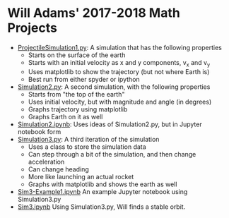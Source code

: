 # Will Adams' 2017-2018 Math Projects

* [ProjectileSimulation1.py](https://github.com/wjladams/montessori/tree/master/docs/math18/WillAdams/ProjectileSimulation1.py): A simulation that has the following properties
  * Starts on the surface of the earth
  * Starts with an initial velocity as x and y components,  v<sub>x</sub> and v<sub>y</sub>
  * Uses matplotlib to show the trajectory (but not where Earth is)
  * Best run from either spyder or ipython
* [Simulation2.py](https://github.com/wjladams/montessori/tree/master/docs/math18/WillAdams/Simulation2.py): A second simulation, with the following properties
  * Starts from "the top of the earth"
  * Uses initial velocity, but with magnitude and angle (in degrees)
  * Graphs trajectory using matplotlib
  * Graphs Earth on it as well
* [Simulation2.ipynb](https://github.com/wjladams/montessori/tree/master/docs/math18/WillAdams/Simulation2.ipynb): Uses ideas of Simulation2.py, but in Jupyter notebook form
* [Simulation3.py](https://github.com/wjladams/montessori/tree/master/docs/math18/WillAdams/Simulation3.py): A third iteration of the simulation
  * Uses a class to store the simulation data
  * Can step through a bit of the simulation, and then change acceleration
  * Can change heading
  * More like launching an actual rocket
  * Graphs with matplotlib and shows the earth as well
* [Sim3-Example1.ipynb](https://github.com/wjladams/montessori/tree/master/docs/math18/WillAdams/Sim3-Example1.ipynb) An example Jupyter notebook using Simulation3.py
* [Sim3.ipynb](https://github.com/wjladams/montessori/tree/master/docs/math18/WillAdams/Sim3.ipynb) Using Simulation3.py, Will finds a stable orbit.

